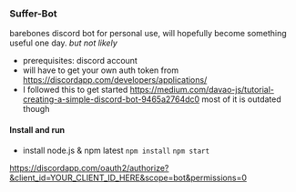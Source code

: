 ### Suffer-Bot

barebones discord bot for personal use, will hopefully become something useful one day. *but not likely*

* prerequisites: discord account
* will have to get your own auth token from https://discordapp.com/developers/applications/
* I followed this to get started https://medium.com/davao-js/tutorial-creating-a-simple-discord-bot-9465a2764dc0 most of it is outdated though

#### Install and run
* install node.js & npm latest
`npm install`
`npm start`

https://discordapp.com/oauth2/authorize?&client_id=YOUR_CLIENT_ID_HERE&scope=bot&permissions=0